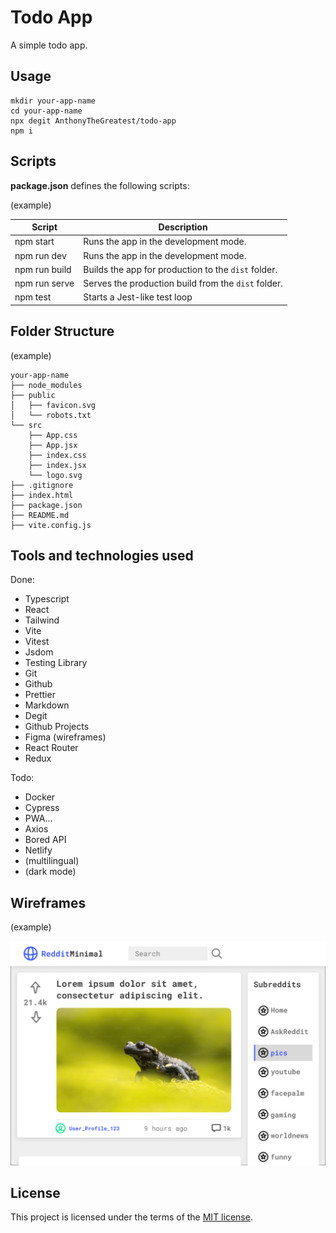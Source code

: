# Todo App

A simple todo app.

## Usage

```
mkdir your-app-name
cd your-app-name
npx degit AnthonyTheGreatest/todo-app
npm i
```

## Scripts

**package.json** defines the following scripts:

(example)

| Script        | Description                                         |
| ------------- | --------------------------------------------------- |
| npm start     | Runs the app in the development mode.               |
| npm run dev   | Runs the app in the development mode.               |
| npm run build | Builds the app for production to the `dist` folder. |
| npm run serve | Serves the production build from the `dist` folder. |
| npm test      | Starts a Jest-like test loop                        |

## Folder Structure

(example)

```
your-app-name
├── node_modules
├── public
│   ├── favicon.svg
│   └── robots.txt
└── src
    ├── App.css
    ├── App.jsx
    ├── index.css
    ├── index.jsx
    └── logo.svg
├── .gitignore
├── index.html
├── package.json
├── README.md
├── vite.config.js
```

## Tools and technologies used

Done:

- Typescript
- React
- Tailwind
- Vite
- Vitest
- Jsdom
- Testing Library
- Git
- Github
- Prettier
- Markdown
- Degit
- Github Projects
- Figma (wireframes)
- React Router
- Redux

Todo:

- Docker
- Cypress
- PWA...
- Axios
- Bored API
- Netlify
- (multilingual)
- (dark mode)

## Wireframes

(example)

![Example Wireframe](./public/Desktop%20-%201.png)

## License

This project is licensed under the terms of the [MIT license](./LICENSE).
